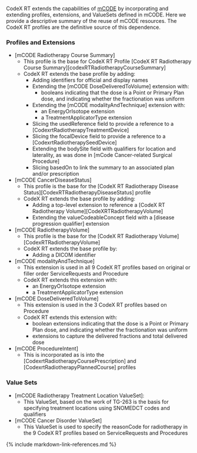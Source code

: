 CodeX RT extends the capabilities of [mCODE](https://hl7.org/fhir/us/mcode/STU2.1) by incorporating and extending profiles, extensions, and ValueSets defined in mCODE.
Here we provide a descriptive summary of the reuse of mCODE resources. The CodeX RT profiles are the definitive source of this dependence.

### Profiles and Extensions
* [mCODE Radiotherapy Course Summary]
  * This profile is the base for CodeX RT Profile [CodeX RT Radiotherapy Course Summary][codexRTRadiotherapyCourseSummary]
  * CodeX RT extends the base profile by adding:
    * Adding identifiers for official and display names
    * Extending the [mCODE DoseDeliveredToVolume] extension with:
      * booleans indicating that the dose is a Point or Primary Plan dose, and indicating whether the fractionation was uniform
    * Extending the [mCODE modalityAndTechnique] extension with:
      * an EnergyOrIsotope extension
      * a TreatmentApplicatorType extension
    * Slicing the usedReference field to provide a reference to a [CodexrtRadiotherapyTreatmentDevice]
    * Slicing the focalDevice field to provide a reference to a [CodexrtRadiotherapySeedDevice]
    * Extending the bodySite field with qualifiers for location and laterality, as was done in [mCode Cancer-related Surgical Procedure]
    * Slicing basedOn to link the summary to an associated plan and/or prescription
* [mCODE CancerDiseaseStatus]
  * This profile is the base for the [CodeX RT Radiotherapy Disease Status][CodexRTRadiotherapyDiseaseStatus] profile
  * CodeX RT extends the base profile by adding:
    * Adding a top-level extension to reference a [CodeX RT Radiotherapy Volume][CodeXRTRadiotherapyVolume]
    * Extending the valueCodeableConcept field with a [disease progression qualifier] extension
* [mCODE RadiotherapyVolume]
  * This profile is the base for the [CodeX RT Radiotherapy Volume][CodexRTRadiotherapyVolume]
  * CodeX RT extends the base profile by:
    * Adding a DICOM identifier
* [mCODE modalityAndTechnique]
  * This extension is used in all 9 CodeX RT profiles based on original or filler order ServiceRequests and Procedure
  * CodeX RT extends this extension with:
    * an EnergyOrIsotope extension
    * a TreatmentApplicatorType extension
* [mCODE DoseDeliveredToVolume]
  * This extension is used in the 3 CodeX RT profiles based on Procedure
  * CodeX RT extends this extension with:
    * boolean extensions indicating that the dose is a Point or Primary Plan dose, and indicating whether the fractionation was uniform
    * extensions to capture the delivered fractions and total delivered dose
* [mCODE ProcedureIntent]
  * This is incorporated as is into the [CodexrtRadiotherapyCoursePrescription] and [CodexrtRadiotherapyPlannedCourse] profiles

### Value Sets
* [mCODE Radiotherapy Treatment Location ValueSet]:
  * This ValueSet, based on the work of TG-263 is the basis for specifying treatment locations using SNOMEDCT codes and qualifiers
* [mCODE Cancer Disorder ValueSet]
  * This ValueSet is used to specify the reasonCode for radiotherapy in the 9 CodeX RT profiles based on ServiceRequests and Procedures

{% include markdown-link-references.md %}